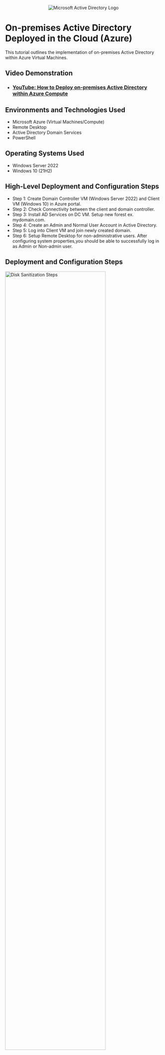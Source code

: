 <p align="center">
<img src="https://i.imgur.com/pU5A58S.png" alt="Microsoft Active Directory Logo"/>
</p>

<h1>On-premises Active Directory Deployed in the Cloud (Azure)</h1>
This tutorial outlines the implementation of on-premises Active Directory within Azure Virtual Machines.<br />


<h2>Video Demonstration</h2>

- ### [YouTube: How to Deploy on-premises Active Directory within Azure Compute](https://www.youtube.com)

<h2>Environments and Technologies Used</h2>

- Microsoft Azure (Virtual Machines/Compute)
- Remote Desktop
- Active Directory Domain Services
- PowerShell

<h2>Operating Systems Used </h2>

- Windows Server 2022
- Windows 10 (21H2)

<h2>High-Level Deployment and Configuration Steps</h2>

- Step 1: Create Domain Controller VM (Windows Server 2022) and Client VM (Windows 10) in Azure portal.
- Step 2: Check Connectivity between the client and domain controller. 
- Step 3: Install AD Services on DC VM. Setup new forest ex. mydomain.com.
- Step 4: Create an Admin and Normal User Account in Active Directory.
- Step 5: Log into Client VM and join newly created domain.
- Step 6: Setup Remote Desktop for non-administrative users. After configuring system properties,you should be able
          to successfully log in as Admin or Non-admin user.

<h2>Deployment and Configuration Steps</h2>

<p>
<img src="https://i.imgur.com/YrkucMv.png" height="80%" width="80%" alt="Disk Sanitization Steps"/>
</p>
<p>
Installing AD on the Domain Controller.
</p>
<br />

<p>
<img src="https://i.imgur.com/DvC01io.png" height="80%" width="80%" alt="Disk Sanitization Steps"/>
</p>
<p>
Adding new user to AD.
</p>
<br />

<p>
<img src="https://user-images.githubusercontent.com/124535030/219548082-00d03620-18d4-41de-82af-3860d70fe9a4.mp4
" height="80%" width="80%" alt="Disk Sanitization Steps"/>
</p>
<p>
Unlocking user account using AD.
</p>




<br />
